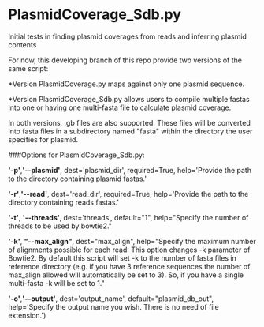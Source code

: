 # PlasmidCoverage_Sdb.py
Initial tests in finding plasmid coverages from reads and inferring plasmid contents

For now, this developing branch of this repo provide two versions of the same script:

*Version PlasmidCoverage.py maps against only one plasmid sequence.

*Version PlasmidCoverage_Sdb.py allows users to compile multiple fastas into one or having one multi-fasta file to calculate plasmid coverage. 

In both versions, .gb files are also supported. These files will be converted into fasta files in a subdirectory named "fasta" within the directory the user specifies for plasmid.

###Options for PlasmidCoverage_Sdb.py:

**'-p'**,**'--plasmid'**, dest='plasmid_dir', required=True, help='Provide the path to the directory containing plasmid fastas.'

**'-r'**,**'--read'**, dest='read_dir', required=True, help='Provide the path to the directory containing reads fastas.'

**'-t'**, **'--threads'**, dest='threads', default="1", help="Specify the number of threads to be used by bowtie2."

**'-k'**, **"--max_align"**, dest="max_align", help="Specify the maximum number of alignments possible for each read. This option changes -k parameter of Bowtie2. By default this script will set -k to the number of fasta files in reference directory (e.g. if you have 3 reference sequences the number of max_align allowed will automatically be set to 3). So, if you have a single multi-fasta -k will be set to 1."

**'-o'**,**'--output'**, dest='output_name', default="plasmid_db_out", help='Specify the output name you wish. There is no need of file extension.')

